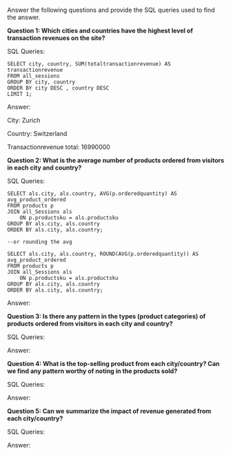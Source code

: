 Answer the following questions and provide the SQL queries used to find the answer.

    
**Question 1: Which cities and countries have the highest level of transaction revenues on the site?**


SQL Queries:
       
    SELECT city, country, SUM(totaltransactionrevenue) AS transactionrevenue
    FROM all_sessions
    GROUP BY city, country
    ORDER BY city DESC , country DESC
    LIMIT 1;

Answer:

City: Zurich

Country: Switzerland

Transactionrevenue total: 16990000

**Question 2: What is the average number of products ordered from visitors in each city and country?**

SQL Queries:

    SELECT als.city, als.country, AVG(p.orderedquantity) AS avg_product_ordered
    FROM products p
    JOIN all_Sessions als 
        ON p.productsku = als.productsku
    GROUP BY als.city, als.country
    ORDER BY als.city, als.country;

    --or rounding the avg

    SELECT als.city, als.country, ROUND(AVG(p.orderedquantity)) AS avg_product_ordered
    FROM products p
    JOIN all_Sessions als 
    	ON p.productsku = als.productsku
    GROUP BY als.city, als.country
    ORDER BY als.city, als.country;

Answer:





**Question 3: Is there any pattern in the types (product categories) of products ordered from visitors in each city and country?**


SQL Queries:



Answer:





**Question 4: What is the top-selling product from each city/country? Can we find any pattern worthy of noting in the products sold?**


SQL Queries:



Answer:





**Question 5: Can we summarize the impact of revenue generated from each city/country?**

SQL Queries:



Answer:







